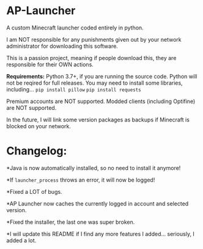 # AP-Launcher
A custom Minecraft launcher coded entirely in python. 

I am NOT responsible for any punishments given out by your network administrator for downloading this software.

This is a passion project, meaning if people download this, they are responsible for their OWN actions.

**Requirements:**
Python 3.7+, if you are running the source code. Python will not be reqired for full releases.
You may need to install some libraries, including...
`pip install pillow`
`pip install requests`

Premium accounts are NOT supported.
Modded clients (including Optifine) are NOT supported.

In the future, I will link some version packages as backups if Minecraft is blocked on your network.

# Changelog:
*Java is now automatically installed, so no need to install it anymore!

*If `launcher_process` throws an error, it will now be logged!

*Fixed a LOT of bugs.

*AP Launcher now caches the currently logged in account and selected version.

*Fixed the installer, the last one was super broken.

*I will update this README if I find any more features I added... seriously, I added a lot.
